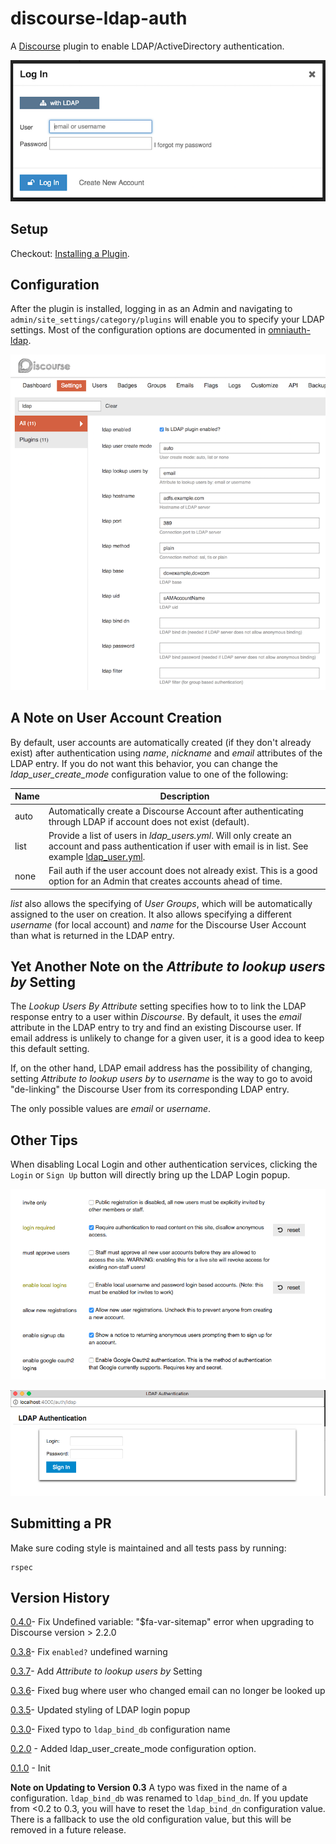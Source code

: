 # discourse-ldap-auth

A [Discourse](https://github.com/discourse/discourse) plugin to enable LDAP/ActiveDirectory authentication.

![Login Popup](https://raw.githubusercontent.com/jonmbake/screenshots/master/discourse-ldap-auth/login.png)

## Setup

Checkout: [Installing a Plugin](https://meta.discourse.org/t/install-a-plugin/19157).

## Configuration

After the plugin is installed, logging in as an Admin and navigating to `admin/site_settings/category/plugins` will enable you to specify your LDAP settings.  Most of the configuration options are documented in [omniauth-ldap](https://github.com/intridea/omniauth-ldap).

![Settings Page](https://github.com/jonmbake/screenshots/blob/master/discourse-ldap-auth/settings.png)

## A Note on User Account Creation

By default, user accounts are automatically created (if they don't already exist) after authentication using *name*, *nickname* and *email* attributes of the LDAP entry.  If you do not want this behavior, you can change the *ldap_user_create_mode* configuration value to one of the following:

  Name | Description
-------| --------------
auto   | Automatically create a Discourse Account after authenticating through LDAP if account does not exist (default).
list   | Provide a list of users in *ldap_users.yml*.  Will only create an account and pass authentication if user with email is in list. See example [ldap_user.yml](ldap_users.yml).
none   | Fail auth if the user account does not already exist.  This is a good option for an Admin that creates accounts ahead of time.

*list* also allows the specifying of *User Groups*, which will be automatically assigned to the user on creation.  It also allows specifying a different *username* (for local account) and *name* for the Discourse User Account than what is returned in the LDAP entry.

## Yet Another Note on the _Attribute to lookup users by_ Setting

The _Lookup Users By Attribute_ setting specifies how to to link the LDAP response entry to a user within _Discourse_. By
default, it uses the _email_ attribute in the LDAP entry to try and find an existing Discourse user. If email address is
unlikely to change for a given user, it is a good idea to keep this default setting.

If, on the other hand, LDAP email address has the possibility of changing, setting _Attribute to lookup users by_ to _username_ is the way to go to avoid "de-linking"
the Discourse User from its corresponding LDAP entry.

The only possible values are _email_ or _username_.

## Other Tips

When disabling Local Login and other authentication services, clicking the `Login` or `Sign Up` button will directly bring up the LDAP Login popup.

![Disable Local](https://github.com/jonmbake/screenshots/blob/master/discourse-ldap-auth/disable_local.png)

![LDAP Login Popup](https://github.com/jonmbake/screenshots/blob/master/discourse-ldap-auth/ldap_popup.png)

## Submitting a PR

Make sure coding style is maintained and all tests pass by running:

```
rspec
```

## Version History

[0.4.0](https://github.com/jonmbake/discourse-ldap-auth/tree/v0.4.0)- Fix Undefined variable: "$fa-var-sitemap" error when upgrading to Discourse version > 2.2.0

[0.3.8](https://github.com/jonmbake/discourse-ldap-auth/tree/v0.3.8)- Fix `enabled?` undefined warning

[0.3.7](https://github.com/jonmbake/discourse-ldap-auth/tree/v0.3.7)- Add _Attribute to lookup users by_ Setting

[0.3.6](https://github.com/jonmbake/discourse-ldap-auth/tree/v0.3.6)- Fixed bug where user who changed email can no longer be looked up

[0.3.5](https://github.com/jonmbake/discourse-ldap-auth/tree/v0.3.5)- Updated styling of LDAP login popup

[0.3.0](https://github.com/jonmbake/discourse-ldap-auth/tree/v0.3.0)- Fixed typo to `ldap_bind_db` configuration name

[0.2.0](https://github.com/jonmbake/discourse-ldap-auth/tree/v0.2.0) - Added ldap_user_create_mode configuration option.

[0.1.0](https://github.com/jonmbake/discourse-ldap-auth/tree/v0.1.0) - Init

**Note on Updating to Version 0.3** A typo was fixed in the name of a configuration. `ldap_bind_db` was renamed to `ldap_bind_dn`. If you update from <0.2 to 0.3, you will have to reset the `ldap_bind_dn` configuration value. There is a fallback to use the old configuration value, but this will be removed in a future release.
